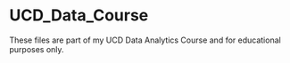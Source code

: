 # UCD_Data_Course

These files are part of my UCD Data Analytics Course and for educational purposes only.
